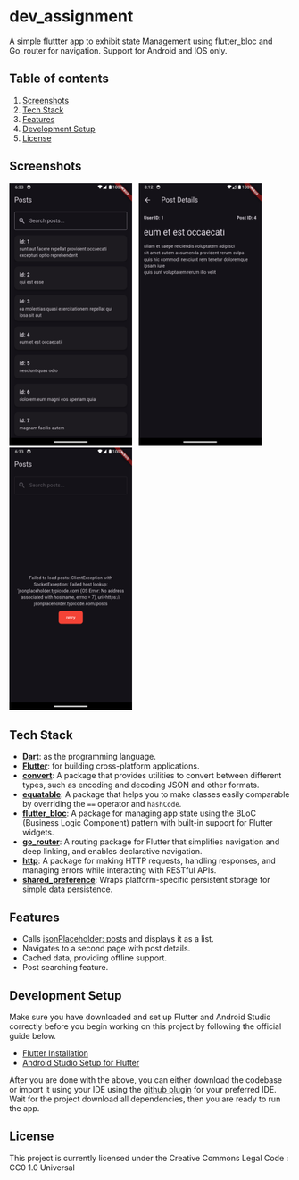 # dev_assignment

A simple fluttter app to exhibit state Management using flutter_bloc and Go_router for navigation.
Support for Android and IOS only.

## Table of contents

1. [Screenshots](#screenshots)
2. [Tech Stack](#tech-stack)
3. [Features](#features)
4. [Development Setup](#development-setup)
5. [License](#license)

## Screenshots

<img src = "screenshots/homescreen.png" width = "220" height = "471"/> &nbsp; <img src = "screenshots/post_detail_screen.png" width = "220" height = "471"/>  &nbsp; <img src = "screenshots/homescreen_error.png" width = "220" height = "471"/>


## Tech Stack

- **[Dart](https://dart.dev/)**: as the programming language.
- **[Flutter](https://flutter.dev/)**: for building cross-platform applications.
-  **[convert](https://pub.dev/packages/convert)**: A package that provides utilities to convert between different types, such as encoding and decoding JSON and other formats.
- **[equatable](https://pub.dev/packages/equatable)**: A package that helps you to make classes easily comparable by overriding the `==` operator and `hashCode`.
- **[flutter_bloc](https://pub.dev/packages/flutter_bloc)**: A package for managing app state using the BLoC (Business Logic Component) pattern with built-in support for Flutter widgets.
- **[go_router](https://pub.dev/packages/go_router)**: A routing package for Flutter that simplifies navigation and deep linking, and enables declarative navigation.
- **[http](https://pub.dev/packages/http)**: A package for making HTTP requests, handling responses, and managing errors while interacting with RESTful APIs.
- **[shared_preference](https://pub.dev/packages/shared_preferences)**: Wraps platform-specific persistent storage for simple data persistence.


## Features

- Calls [jsonPlaceholder: posts](https://jsonplaceholder.typicode.com/posts) and displays it as a list.
- Navigates to a second page with post details.
- Cached data, providing offline support.
- Post searching feature.

## Development Setup

Make sure you have downloaded and set up Flutter and Android Studio correctly before you begin working on this project by following the official guide below.

- [Flutter Installation](https://flutter.dev/docs/get-started/install)
- [Android Studio Setup for Flutter](https://flutter.dev/docs/get-started/editor?tab=androidstudio)

After you are done with the above, you can either download the codebase or import it using your IDE using the [github plugin](https://github.com/topics/plugin) for your preferred IDE. Wait for the project download all dependencies, then you are ready to run the app.

## License

This project is currently licensed under the Creative Commons Legal Code : CC0 1.0 Universal
